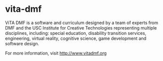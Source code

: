 # vita-dmf
ViTA DMF is a software and curriculum designed by a team of experts from DMF 
and the USC Institute for Creative Technologies representing multiple 
disciplines, including: special education, disability transition services, 
engineering, virtual reality, cognitive science, game development and software design.

For more information, visit http://www.vitadmf.org
